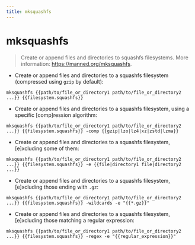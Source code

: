 ```yaml
---
title: mksquashfs
---
```

# mksquashfs

> Create or append files and directories to squashfs filesystems.
> More information: <https://manned.org/mksquashfs>.

- Create or append files and directories to a squashfs filesystem (compressed using `gzip` by default):

`mksquashfs {{path/to/file_or_directory1 path/to/file_or_directory2 ...}} {{filesystem.squashfs}}`

- Create or append files and directories to a squashfs filesystem, using a specific [comp]ression algorithm:

`mksquashfs {{path/to/file_or_directory1 path/to/file_or_directory2 ...}} {{filesystem.squashfs}} -comp {{gzip|lzo|lz4|xz|zstd|lzma}}`

- Create or append files and directories to a squashfs filesystem, [e]xcluding some of them:

`mksquashfs {{path/to/file_or_directory1 path/to/file_or_directory2 ...}} {{filesystem.squashfs}} -e {{file|directory1 file|directory2 ...}}`

- Create or append files and directories to a squashfs filesystem, [e]xcluding those ending with `.gz`:

`mksquashfs {{path/to/file_or_directory1 path/to/file_or_directory2 ...}} {{filesystem.squashfs}} -wildcards -e "{{*.gz}}"`

- Create or append files and directories to a squashfs filesystem, [e]xcluding those matching a regular expression:

`mksquashfs {{path/to/file_or_directory1 path/to/file_or_directory2 ...}} {{filesystem.squashfs}} -regex -e "{{regular_expression}}"`
